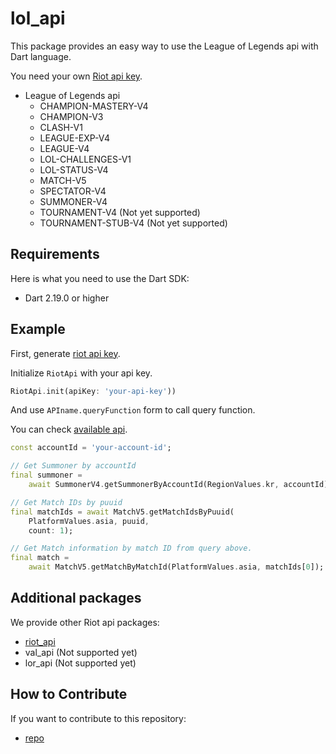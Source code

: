 # lol_api

This package provides an easy way to use the League of Legends api with Dart language.

You need your own [Riot api key](https://developer.riotgames.com/).

- League of Legends api
    - CHAMPION-MASTERY-V4
    - CHAMPION-V3
    - CLASH-V1
    - LEAGUE-EXP-V4
    - LEAGUE-V4
    - LOL-CHALLENGES-V1
    - LOL-STATUS-V4
    - MATCH-V5
    - SPECTATOR-V4
    - SUMMONER-V4
    - TOURNAMENT-V4 (Not yet supported)
    - TOURNAMENT-STUB-V4 (Not yet supported)

## Requirements

Here is what you need to use the Dart SDK:

- Dart 2.19.0 or higher

## Example

First, generate [riot api key](https://developer.riotgames.com/).

Initialize `RiotApi` with your api key.
```dart
RiotApi.init(apiKey: 'your-api-key'))
```

And use `APIname.queryFunction` form to call query function.

You can check [available api](https://developer.riotgames.com/apis).
```dart
const accountId = 'your-account-id';

// Get Summoner by accountId
final summoner =
    await SummonerV4.getSummonerByAccountId(RegionValues.kr, accountId);

// Get Match IDs by puuid
final matchIds = await MatchV5.getMatchIdsByPuuid(
    PlatformValues.asia, puuid,
    count: 1);

// Get Match information by match ID from query above.
final match =
    await MatchV5.getMatchByMatchId(PlatformValues.asia, matchIds[0]);
```

## Additional packages

We provide other Riot api packages:

- [riot_api](https://pub.dev/packages/riot_api)
- val_api (Not supported yet)
- lor_api (Not supported yet)

## How to Contribute

If you want to contribute to this repository:

- [repo](https://github.com/Coaspe/riot_api/)
